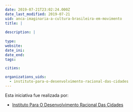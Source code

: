 ```yaml
---
date: 2019-07-21T23:02:24.000Z
date_last_modified: 2019-07-21
uid: anca-imaginaria-a-cultura-brasileira-em-movimento
title: |
  
description: |
  
type: 
website: 
date_ini: 
date_end: 
tags:

cities: 

organizations_uids:
  - instituto-para-o-desenvolvimento-racional-das-cidades
---
```


Esta iniciativa fue realizada por:

- [Instituto Para O Desenvolvimento Racional Das Cidades](/organizaciones/instituto-para-o-desenvolvimento-racional-das-cidades)
